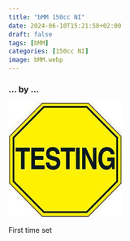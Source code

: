 ```yaml
---
title: "bMM 150cc NI"
date: 2024-06-10T15:21:58+02:00
draft: false
tags: [bMM]
categories: [150cc NI]
image: bMM.webp
---
```

### ... by ...
![Nothing there](testing.jpg)

First time set